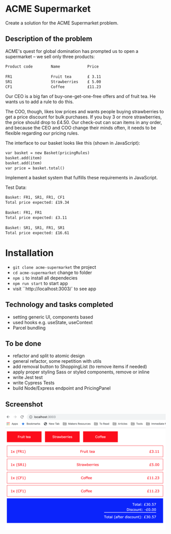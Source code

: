 # ACME Supermarket

Create a solution for the ACME Supermarket problem.

## Description of the problem

ACME's quest for global domination has prompted us to open a supermarket – we sell only three products:

    Product code        Name            Price

    FR1                 Fruit tea       £ 3.11
    SR1                 Strawberries    £ 5.00
    CF1                 Coffee          £11.23

Our CEO is a big fan of buy-one-get-one-free offers and of fruit tea. He wants us to add a rule to do this.

The COO, though, likes low prices and wants people buying strawberries to get a price discount for bulk purchases. If you buy 3 or more strawberries, the price should drop to £4.50.
Our check-out can scan items in any order, and because the CEO and COO change their minds often, it needs to be flexible regarding our pricing rules.

The interface to our basket looks like this (shown in JavaScript):

    var basket = new Basket(pricingRules)
    basket.add(item)
    basket.add(item)
    var price = basket.total()

Implement a basket system that fulfills these requirements in JavaScript.

Test Data:

    Basket: FR1, SR1, FR1, CF1
    Total price expected: £19.34

    Basket: FR1, FR1
    Total price expected: £3.11

    Basket: SR1, SR1, FR1, SR1
    Total price expected: £16.61

# Installation

- `git clone acme-supermarket` the project
- `cd acme-supermarket` change to folder
- `npm i` to install all dependecies
- `npm run start` to start app
- visit ``http://localhost:3003/` to see app

## Technology and tasks completed

- setting generic UI, components based
- used hooks e.g. useState, useContext
- Parcel bundling

## To be done

- refactor and split to atomic design
- general refactor, some repetition with utils
- add removal button to ShoppingList (to remove items if needed)
- apply proper styling Sass or styled components, remove or inline
- write Jest test
- write Cypress Tests
- build Node/Express endpoint and PricingPanel

## Screenshot

![Screenshot](src/assets/screenshot.png)
